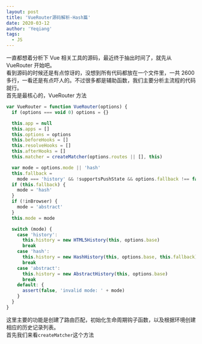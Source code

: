```yaml
---
layout: post
title: 'VueRouter源码解析-Hash篇'
date: 2020-03-12
author: 'Yeqiang'
tags:
  - JS
---
```


一直都想着分析下 Vue 相关工具的源码，最近终于抽出时间了，就先从 VueRouter 开始吧。  
看到源码的时候还是有点惊讶的，没想到所有代码都放在一个文件里，一共 2600 多行，一看还是有点吓人的。不过很多都是辅助函数，我们主要分析主流程的代码就行。  
首先是最核心的，VueRouter 方法

```js
var VueRouter = function VueRouter(options) {
  if (options === void 0) options = {}

  this.app = null
  this.apps = []
  this.options = options
  this.beforeHooks = []
  this.resolveHooks = []
  this.afterHooks = []
  this.matcher = createMatcher(options.routes || [], this)

  var mode = options.mode || 'hash'
  this.fallback =
    mode === 'history' && !supportsPushState && options.fallback !== false
  if (this.fallback) {
    mode = 'hash'
  }
  if (!inBrowser) {
    mode = 'abstract'
  }
  this.mode = mode

  switch (mode) {
    case 'history':
      this.history = new HTML5History(this, options.base)
      break
    case 'hash':
      this.history = new HashHistory(this, options.base, this.fallback)
      break
    case 'abstract':
      this.history = new AbstractHistory(this, options.base)
      break
    default: {
      assert(false, 'invalid mode: ' + mode)
    }
  }
}
```

这里主要的功能是创建了路由匹配，初始化生命周期钩子函数，以及根据环境创建相应的历史记录列表。  
首先我们来看`createMatcher`这个方法

```js
```
